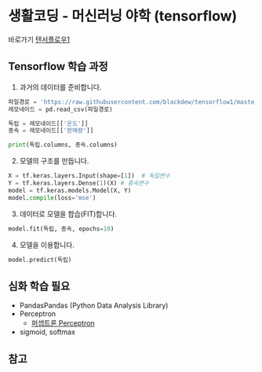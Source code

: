 # 생활코딩 - 머신러닝 야학 (tensorflow)

바로가기 [텐서플로우1](https://opentutorials.org/module/4966/) 

## Tensorflow 학습 과정 
1. 과거의 데이터를 준비합니다.
```python
파일경로 = 'https://raw.githubusercontent.com/blackdew/tensorflow1/master/csv/lemonade.csv'
레모네이드 = pd.read_csv(파일경로)

독립 = 레모네이드[['온도']]
종속 = 레모네이드[['판매량']]

print(독립.columns, 종속.columns)
```
2. 모델의 구조를 만듭니다.
```python
X = tf.keras.layers.Input(shape=[1])  # 독립변수
Y = tf.keras.layers.Dense(1)(X) # 종속변수
model = tf.keras.models.Model(X, Y)
model.compile(loss='mse')
```
3. 데이터로 모델을 합습(FIT)합니다.
```python
model.fit(독립, 종속, epochs=10)
```
4. 모델을 이용합니다.
```python
model.predict(독립)
```


## 심화 학습 필요

  - PandasPandas (Python Data Analysis Library)
  - Perceptron
    - [퍼셉트론 Perceptron](https://sacko.tistory.com/10)
  - sigmoid, softmax


## 참고
